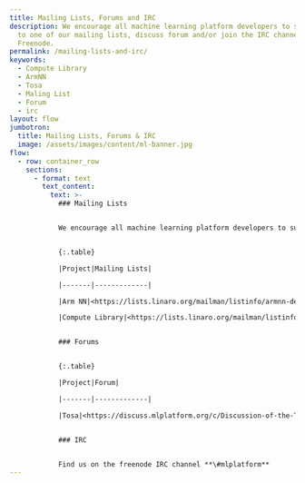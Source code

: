 ```yaml
---
title: Mailing Lists, Forums and IRC
description: We encourage all machine learning platform developers to subscribe
  to one of our mailing lists, discuss forum and/or join the IRC channel on
  Freenode.
permalink: /mailing-lists-and-irc/
keywords:
  - Compute Library
  - ArmNN
  - Tosa
  - Maling List
  - Forum
  - irc
layout: flow
jumbotron:
  title: Mailing Lists, Forums & IRC
  image: /assets/images/content/ml-banner.jpg
flow:
  - row: container_row
    sections:
      - format: text
        text_content:
          text: >-
            ### Mailing Lists


            We encourage all machine learning platform developers to subscribe to one of our mailing lists:


            {:.table}

            |Project|Mailing Lists|

            |-------|-------------|

            |Arm NN|<https://lists.linaro.org/mailman/listinfo/armnn-dev>|

            |Compute Library|<https://lists.linaro.org/mailman/listinfo/acl-dev>|


            ### Forums


            {:.table}

            |Project|Forum|

            |-------|-------------|

            |Tosa|<https://discuss.mlplatform.org/c/Discussion-of-the-TOSA-specification/>|


            ### IRC


            Find us on the freenode IRC channel **\#mlplatform**
---
```

